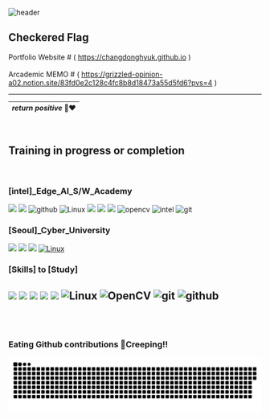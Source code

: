![header](https://capsule-render.vercel.app/api?type=waving&color=gradient&customColorList=1&height=180&text=DEEPJD's%20GITHUB_BOX&fontSize=50&animation=twinkling&fontAlign=38&fontAlignY=36)



## Checkered Flag  
 
Portfolio Website # ( https://changdonghyuk.github.io ) 
<br>
<br>
Arcademic MEMO # ( https://grizzled-opinion-a02.notion.site/83fd0e2c128c4fc8b8d18473a55d5fd6?pvs=4 )


---------------------------------------------------------------------

|*return positive* 👨‍❤️ |
|:--:|



<br>

## Training in progress or completion  


<br>

### [intel]_Edge_AI_S/W_Academy 

<img src="https://img.shields.io/badge/C -gold?style=flat&logo=C&logoColor=black"/> <img src="https://img.shields.io/badge/C++-green?style=flat&logo=cplusplus&logoColor=00599C"/> ![github](https://img.shields.io/badge/github-181717?style=flat&logo=github&logoColor=white) 
 ![Linux](https://img.shields.io/badge/Linux-FCC624?style=flat&logo=linux&logoColor=black) <img src="https://img.shields.io/badge/arm Keil-darkgreen?style=flat&logo=armkeil&logoColor=white"/> <img src="https://img.shields.io/badge/STM32-white?style=flat&logo=stmicroelectronics&logoColor=03234B"/> 
 <img src="https://img.shields.io/badge/Python-yellow?style=flat&logo=python&logoColor=3776AB"/> ![opencv](https://img.shields.io/badge/opencv-5C3EE8.svg?&style=Flat&logo=opencv&logoColor=white) ![intel](https://img.shields.io/badge/OpenVINO-0071C5?style=flat&logo=intel&logoColor=white) ![git](https://img.shields.io/badge/git-F05032?style=flat&logo=git&logoColor=yellow)
<br>

### [Seoul]_Cyber_University



<img src="https://img.shields.io/badge/C -gold?style=flat&logo=C&logoColor=black"/> <img src="https://img.shields.io/badge/Python-yellow?style=flat&logo=python&logoColor=3776AB"/> <img src="https://img.shields.io/badge/MySql-lightblue?style=flat&logo=mysql&logoColor=black"/> [![Linux](https://img.shields.io/badge/Linux-FCC624?style=flat&logo=linux&logoColor=black)](https://www.linux.org/)
<br>

### [Skills] to [Study]

<img src="https://img.shields.io/badge/C -gold?style=flat&logo=C&logoColor=black"/> <img src="https://img.shields.io/badge/C++-green?style=flat&logo=cplusplus&logoColor=00599C"/> <img src="https://img.shields.io/badge/Python-yellow?style=flat&logo=python&logoColor=3776AB"/> 
<img src="https://img.shields.io/badge/MySql-lightblue?style=flat&logo=mysql&logoColor=black"/> <img src="https://img.shields.io/badge/STM32 -white?style=flat&logo=stmicroelectronics&logoColor=03234B"/> ![Linux](https://img.shields.io/badge/Linux-FCC624?style=flat&logo=linux&logoColor=black)
![OpenCV](https://img.shields.io/badge/OpenCV-5C3EE8?style=flat&logo=opencv) ![git](https://img.shields.io/badge/git-F05032?style=flat&logo=git&logoColor=yellow) ![github](https://img.shields.io/badge/github-181717?style=flat&logo=github&logoColor=white)
---
<br>
<br>

### Eating Github contributions 🐍Creeping!!
<img src="https://github.com/changdonghyuk/changdonghyuk/blob/output/github-snake-dark.svg">
